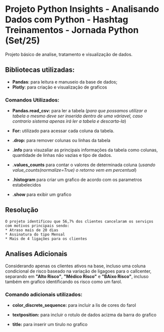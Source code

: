 # Projeto Python Insights - Analisando Dados com Python - Hashtag Treinamentos - Jornada Python (Set/25)

Projeto básico de analise, tratamento e visualização de dados.

## Bibliotecas utilizadas:
* **Pandas**: para leitura e manuseio da base de dados;
* **Plotly**: para criação e visualização de graficos

### Comandos Utilizados:


* **Pandas.read_csv:** para ler a tabela (_para que possamos utilizar a tabela o mesmo deve ser inserida dentro de uma váriavel, caso contrario sistema apenas irá ler a tabela e descarta-la_)

* **For:** utilizado para acessar cada coluna da tabela.

* **.drop:** para remover colunas ou linhas da tabela

* **.info** para visuzaliar as principais informações da tabela como colunas, quantidade de linhas não vazias e tipo de dados.

* **.values_counts** para contar o valores de determinada coluna (_usando value_counts(normalize=True) o retorno vem em percentual_)

* **.histogram** para criar um grafico de acordo com os parametros estabelecidos

* **.show** para exibir um grafico


## Resolução
    O projeto identificou que 56,7% dos clientes cancelaram os serviços com motivos principais sendo:
    * Atraso mais de 20 dias
    * Assinatura do tipo Mensal
    * Mais de 4 ligações para os clientes

## Analises Adicionais

Considerando apenas os clientes ativos na base, incluso uma coluna condicional de risco baseado na variação de ligagoes para o callcenter, separando em **"Alto Risco"**, **"Médico Risco"** e **"BAixo Risco"**, incluso também em grafico identificando os risco como um farol.

### Comando adicionais utilizados:

* **color_discrete_sequence:** para incluir a lis de cores do farol

* **textposition:** para incluir o rotulo de dados acizma da barra do grafico

* **title:** para inserir um tirulo no grafico